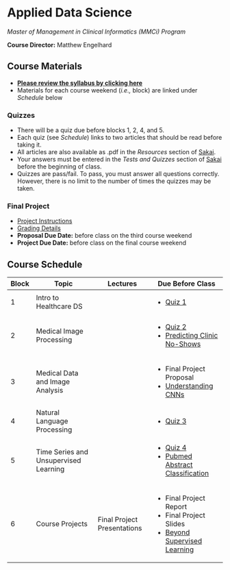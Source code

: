 # Applied Data Science
*Master of Management in Clinical Informatics (MMCi) Program*

**Course Director:** Matthew Engelhard

## Course Materials

- **[Please review the syllabus by clicking here](https://github.com/mengelhard/mmci_applied_ds/blob/master/syllabus.md)**
- Materials for each course weekend (*i.e.,* block) are linked under *Schedule* below

### Quizzes
- There will be a quiz due before blocks 1, 2, 4, and 5.
- Each quiz (see *Schedule*) links to two articles that should be read before taking it.
- All articles are also available as .pdf in the *Resources* section of [Sakai](https://sakai.duke.edu).
- Your answers must be entered in the *Tests and Quizzes* section of [Sakai](https://sakai.duke.edu) before the beginning of class.
- Quizzes are pass/fail. To pass, you must answer all questions correctly. However, there is no limit to the number of times the quizzes may be taken.

### Final Project
- [Project Instructions](https://github.com/mengelhard/mmci_applied_ds/blob/master/final_project.md)
- [Grading Details](https://github.com/mengelhard/mmci_applied_ds/blob/master/final_project_grading.md)
- **Proposal Due Date:** before class on the third course weekend
- **Project Due Date:** before class on the final course weekend

## Course Schedule

Block | Topic | Lectures | Due Before Class
--- | --- | --- | ---
1 | Intro to Healthcare DS | | <ul><li>[Quiz 1](https://github.com/mengelhard/mmci_applied_ds/blob/master/quizzes/block1.md)</li></ul>
2 | Medical Image Processing | | <ul><li>[Quiz 2](https://github.com/mengelhard/mmci_applied_ds/blob/master/quizzes/block2.md)</li><li>[Predicting Clinic No-Shows](https://github.com/mengelhard/mmci_applied_ds/blob/master/notebooks/block1_noshows_noncoding.ipynb)</li></ul>
3 | Medical Data and Image Analysis | | <ul><li>Final Project Proposal</li><li>[Understanding CNNs](https://github.com/mengelhard/mmci_applied_ds/blob/master/notebooks/block2_mnist_cnn.ipynb)</li></ul>
4 | Natural Language Processing | | <ul><li>[Quiz 3](https://github.com/mengelhard/mmci_applied_ds/blob/master/quizzes/block3.md)</li></ul>
5 | Time Series and Unsupervised Learning | | <ul><li>[Quiz 4](https://github.com/mengelhard/mmci_applied_ds/blob/master/quizzes/block4.md)</li><li>[Pubmed Abstract Classification](https://github.com/mengelhard/mmci_applied_ds/blob/master/notebooks/block3_abstract_classification.ipynb)</li></ul>
6 | Course Projects | Final Project Presentations | <ul><li>Final Project Report</li><li>Final Project Slides</li><li>[Beyond Supervised Learning](https://github.com/mengelhard/mmci_applied_ds/blob/master/notebooks/block4_beyond_supervised_learning.ipynb)</li></ul>
